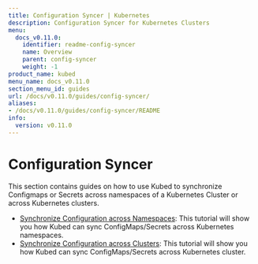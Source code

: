 ```yaml
---
title: Configuration Syncer | Kubernetes
description: Configuration Syncer for Kubernetes Clusters
menu:
  docs_v0.11.0:
    identifier: readme-config-syncer
    name: Overview
    parent: config-syncer
    weight: -1
product_name: kubed
menu_name: docs_v0.11.0
section_menu_id: guides
url: /docs/v0.11.0/guides/config-syncer/
aliases:
- /docs/v0.11.0/guides/config-syncer/README
info:
  version: v0.11.0
---
```


# Configuration Syncer

This section contains guides on how to use Kubed to synchronize Configmaps or Secrets across namespaces of a Kubernetes Cluster or across Kubernetes clusters.

- [Synchronize Configuration across Namespaces](/docs/v0.11.0/guides/config-syncer/intra-cluster): This tutorial will show you how Kubed can sync ConfigMaps/Secrets across Kubernetes namespaces.
- [Synchronize Configuration across Clusters](/docs/v0.11.0/guides/config-syncer/inter-cluster): This tutorial will show you how Kubed can sync ConfigMaps/Secrets across Kubernetes cluster.
